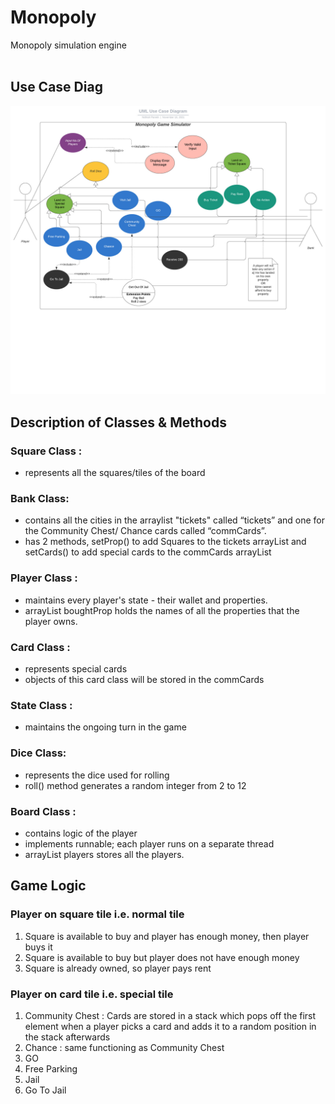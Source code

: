 # Monopoly
Monopoly simulation engine <br> <br>
## Use Case Diag
![Use Case Diag](/assets/UMLUseCaseDiag.jpeg)
## Description of Classes & Methods
### Square Class : 
- represents all the squares/tiles of
the board
### Bank Class:
- contains all the cities in the arraylist "tickets"
called “tickets” and one for the Community Chest/ Chance cards called
“commCards”.
- has 2 methods, setProp() to add Squares to the tickets arrayList and
setCards() to add special cards to the commCards arrayList
### Player Class : 
- maintains every player's state - their wallet and properties.
- arrayList boughtProp holds the names of all the
properties that the player owns.
### Card Class : 
- represents special cards
- objects of this card class will be stored in the commCards
### State Class :
- maintains the ongoing turn in the game
### Dice Class:
- represents the dice used for rolling
- roll() method generates a random integer from 2 to 12 
### Board Class :
- contains logic of the player
- implements runnable; each player runs on a separate thread
- arrayList players stores all the players.

## Game Logic
### Player on square tile i.e. normal tile
1. Square is available to buy and player has enough money, then player buys it
2. Square is available to buy but player does not have enough money
3. Square is already owned, so player pays rent

### Player on card tile i.e. special tile
1. Community Chest : Cards are stored in a stack which pops off the first
element when a player picks a card and adds it to a random position in the
stack afterwards
2. Chance : same functioning as Community Chest
3. GO
4. Free Parking
5. Jail
6. Go To Jail
